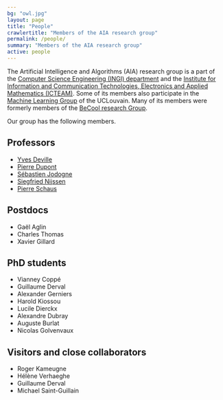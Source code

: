 ```yaml
---
bg: "owl.jpg"
layout: page
title: "People"
crawlertitle: "Members of the AIA research group"
permalink: /people/
summary: "Members of the AIA research group"
active: people
---
```



The Artificial Intelligence and Algorithms (AIA) research group is a part of the [Computer Science Engineering (INGI) department](https://uclouvain.be/fr/instituts-recherche/icteam/ingi) and the [Institute for Information and Communication Technologies, Electronics and Applied Mathematics (ICTEAM)](https://uclouvain.be/fr/node/1991). 
Some of its members also participate in the [Machine Learning Group](https://mlg.info.ucl.ac.be) of the UCLouvain. Many of its members were formerly members of the [BeCool research Group](http://becool.info.ucl.ac.be). 


Our group has the following members.

Professors
----------

* [Yves Deville](https://www.info.ucl.ac.be/~yde/)
* [Pierre Dupont](https://www.info.ucl.ac.be/~pdupont/)
* [Sébastien Jodogne](https://www.info.ucl.ac.be/~sjodogne/)
* [Siegfried Nijssen](https://www.info.ucl.ac.be/~snijssen/)
* [Pierre Schaus](https://www.info.ucl.ac.be/~pschaus/)

Postdocs
--------

* Gaël Aglin
* Charles Thomas 
* Xavier Gillard

PhD students
------------


* Vianney Coppé
* Guillaume Derval
* Alexander Gerniers
* Harold Kiossou
* Lucile Dierckx
* Alexandre Dubray
* Auguste Burlat
* Nicolas Golvenvaux


Visitors and close collaborators
--------------------------------

* Roger Kameugne
* Hélène Verhaeghe
* Guillaume Derval
* Michael Saint-Guillain
